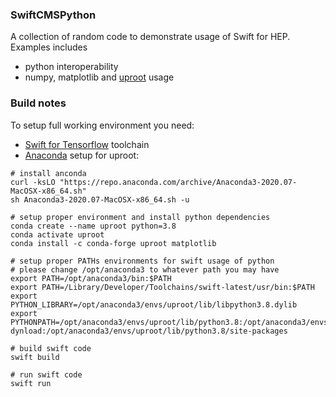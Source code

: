 ### SwiftCMSPython
A collection of random code to demonstrate usage of Swift for
HEP. Examples includes
- python interoperability
- numpy, matplotlib and [uproot](https://github.com/scikit-hep/uproot) usage

### Build notes
To setup full working environment you need:
- [Swift for Tensorflow](https://github.com/tensorflow/swift) toolchain
- [Anaconda](https://www.anaconda.com/products/individual) setup for uproot:
```
# install anconda
curl -ksLO "https://repo.anaconda.com/archive/Anaconda3-2020.07-MacOSX-x86_64.sh"
sh Anaconda3-2020.07-MacOSX-x86_64.sh -u

# setup proper environment and install python dependencies
conda create --name uproot python=3.8
conda activate uproot
conda install -c conda-forge uproot matplotlib

# setup proper PATHs environments for swift usage of python
# please change /opt/anaconda3 to whatever path you may have
export PATH=/opt/anaconda3/bin:$PATH
export PATH=/Library/Developer/Toolchains/swift-latest/usr/bin:$PATH
export PYTHON_LIBRARY=/opt/anaconda3/envs/uproot/lib/libpython3.8.dylib
export PYTHONPATH=/opt/anaconda3/envs/uproot/lib/python3.8:/opt/anaconda3/envs/uproot/lib/python3.8/lib-dynload:/opt/anaconda3/envs/uproot/lib/python3.8/site-packages

# build swift code
swift build

# run swift code
swift run
```
